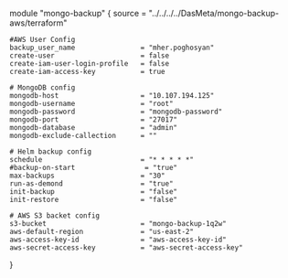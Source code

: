 module "mongo-backup" {
    source = "../../../../DasMeta/mongo-backup-aws/terraform"
    
    #AWS User Config
    backup_user_name                = "mher.poghosyan"
    create-user                     = false
    create-iam-user-login-profile   = false
    create-iam-access-key           = true
    
    # MongoDB config
    mongodb-host                    = "10.107.194.125"
    mongodb-username                = "root"
    mongodb-password                = "mongodb-password"
    mongodb-port                    = "27017"
    mongodb-database                = "admin"
    mongodb-exclude-callection      = ""
    
    # Helm backup config
    schedule                        = "* * * * *"
    #backup-on-start                 = "true"
    max-backups                     = "30"
    run-as-demond                   = "true"
    init-backup                     = "false"
    init-restore                    = "false"
    
    # AWS S3 backet config
    s3-bucket                       = "mongo-backup-1q2w"
    aws-default-region              = "us-east-2"
    aws-access-key-id               = "aws-access-key-id"
    aws-secret-access-key           = "aws-secret-access-key"
}